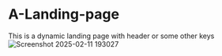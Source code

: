 # A-Landing-page
This is a dynamic landing page with header or some other keys
![Screenshot 2025-02-11 193027](https://github.com/user-attachments/assets/1ea13905-395e-4228-ab98-1ff45c654882)

